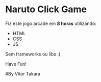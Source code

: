 # Naruto Click Game

Fiz este jogo arcade em **8 horas** utilizando:

- HTML
- CSS
- JS

Sem frameworks ou libs :)

Have Fun!

#By Vitor Takara
